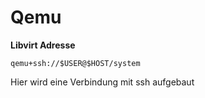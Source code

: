 # Qemu

**Libvirt Adresse**

`qemu+ssh://$USER@$HOST/system`

Hier wird eine Verbindung mit ssh aufgebaut
